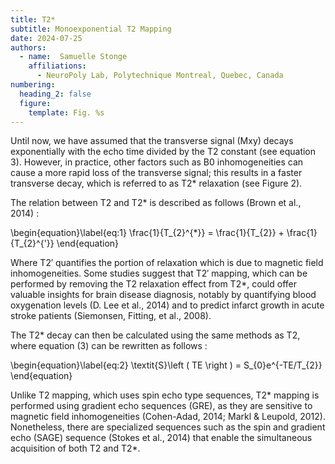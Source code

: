```yaml
---
title: T2*
subtitle: Monoexponential T2 Mapping
date: 2024-07-25
authors:
  - name:  Samuelle Stonge
    affiliations:
      - NeuroPoly Lab, Polytechnique Montreal, Quebec, Canada
numbering:
  heading_2: false
  figure:
    template: Fig. %s
---
```


Until now, we have assumed that the transverse signal (Mxy) decays exponentially with the echo time divided by the T2 constant (see equation 3). However, in practice, other factors such as B0 inhomogeneities can cause a more rapid loss of the transverse signal; this results in a faster transverse decay, which is referred to as T2* relaxation (see Figure 2). 

The relation between T2 and T2*  is described as follows (Brown et al., 2014) : 

\begin{equation}\label{eq:1}
\frac{1}{T_{2}^{*}} =  \frac{1}{T_{2}}  +  \frac{1}{T_{2}^{'}} 
\end{equation}

Where T2′ quantifies the portion of relaxation which is due to magnetic field inhomogeneities. Some studies suggest that T2′ mapping, which can be performed by removing the T2 relaxation effect from T2*, could offer valuable insights for brain disease diagnosis, notably by quantifying blood oxygenation levels (D. Lee et al., 2014) and to predict infarct growth in acute stroke patients (Siemonsen, Fitting, et al., 2008). 

The T2* decay can then be calculated using the same methods as T2, where equation (3) can be rewritten as follows : 

\begin{equation}\label{eq:2}
\textit{S}\left ( TE \right ) = S_{0}e^{-TE/T_{2}}
\end{equation}

Unlike T2 mapping, which uses spin echo type sequences, T2* mapping is performed using gradient echo sequences (GRE), as they are sensitive to magnetic field inhomogeneities (Cohen-Adad, 2014; Markl & Leupold, 2012). Nonetheless, there are specialized sequences such as the spin and gradient echo (SAGE) sequence (Stokes et al., 2014) that enable the simultaneous acquisition of both T2 and T2*.